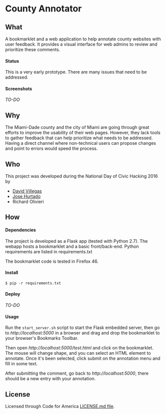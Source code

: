 # County Annotator

## What
A bookmarklet and a web application to help annotate county websites with user feedback. It provides a visual interface for web admins to review and prioritize these comments.

#### Status
This is a very early prototype. There are many issues that need to be addressed.

#### Screenshots
*TO-DO*

## Why
The Miami-Dade county and the city of Miami are going through great efforts to improve the usability of their web pages. However, they lack tools to gather feedback that can help prioritize what needs to be addressed. Having a direct channel where non-technical users can propose changes and point to errors would speed the process.

## Who
This project was developed during the National Day of Civic Hacking 2016 by
* [David Villegas](https://twitter.com/dvvc)
* [Jose Hurtado](https://twitter.com/inkatown)
* Richard Olivieri

## How
#### Dependencies
The project is developed as a Flask app (tested with Python 2.7). The webapp hosts a bookmarklet and a basic front/back-end. Python requirements are listed in requirements.txt

The bookmarklet code is tested in Firefox 46.

#### Install
```shell
$ pip -r requirements.txt
```

#### Deploy
*TO-DO*

#### Usage
Run the `start_server.sh` script to start the Flask embedded server, then go to *http://localhost:5000* in a browser and drag and drop the bookmarklet to your browser's Bookmarks Toolbar.

Then open *http://localhost:5000/test.html* and click on the bookmarklet. The mouse will change shape, and you can select an HTML element to annotate. Once it's been selected, click submit on the annotation menu and fill in some text.

After submitting the comment, go back to *http://localhost:5000*, there should be a new entry with your annotation.

## License
Licensed through Code for America [LICENSE.md file](https://github.com/chimecms/chime/blob/master/LICENCE.md).
